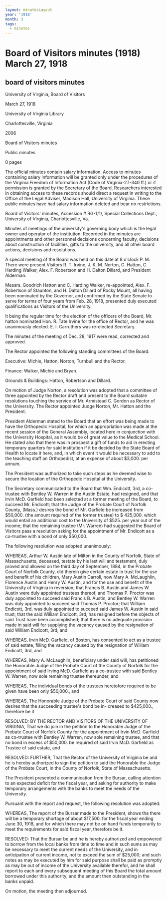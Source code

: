 ```yaml
---
layout: minutesLayout
year: '1918'
month: 3
tags:
  - minutes
---
```

Board of Visitors minutes (1918) March 27, 1918
===============================================

board of visitors minutes
-------------------------

University of Virginia, Board of Visitors

March 27, 1918

University of Virginia Library

Charlottesville, Virginia

2006

Board of Visitors minutes

Public minutes

0 pages

The official minutes contain salary information. Access to minutes containing salary information will be granted only under the procedures of the Virginia Freedom of Information Act (Code of Virginia-2.1-340 ff.) or if permission is granted by the Secretary of the Board. Researchers interested in obtaining access to these records should direct a request in writing to the Office of the Legal Adviser, Madison Hall, University of Virginia. These public minutes have had salary information deleted and bear no restrictions.

Board of Visitors' minutes, Accession # RG-1/1/, Special Collections Dept., University of Virginia, Charlottesville, Va.

Minutes of meetings of the university's governing body which is the legal owner and operator of the institution. Recorded in the minutes are appointments and other personnel decisions concerning faculty, decisions about construction of facilities, gifts to the university, and all other board actions, decisions and resolutions.

A special meeting of the Board was held on this date at 8 o'clock P. M. There were present Visitors R. T. Irvine, J. K. M. Norton, G. Hatton, C. Harding Walker, Alex. F. Robertson and H. Dalton Dillard, and President Alderman.

Messrs. Goodrich Hatton and C. Harding Walker, re-appointed, Alex. F. Robertson of Staunton, and H. Dalton Dillard of Rocky Mount, all having been nominated by the Governor, and confirmed by the State Senate to serve for terms of four years from Feb. 28, 1918, presented duly executed qualifications as Visitors of the University.

It being the regular time for the election of the officers of the Board, Mr. hatton nominated Hon. R. Tate Irvine for the office of Rector, and he was unanimously elected. E. I. Carruthers was re-elected Secretary.

The minutes of the meeting of Dec. 28, 1917 were read, corrected and approved.

The Rector appointed the following standing committees of the Board:

Executive: Michie, Hatton, Norton, Turnbull and the Rector.

Finance: Walker, Michie and Bryan.

Grounds & Buildings: Hatton, Robertson and Dillard.

On motion of Judge Norton, a resolution was adopted that a committee of three appointed by the Rector draft and present to the Board suitable resolutions touching the service of Mr. Armistead C. Gordon as Rector of the University. The Rector appointed Judge Norton, Mr. Hatton and the President.

President Alderman stated to the Board that an effort was being made to have the Orthopedic Hospital, for which an appropriation was made at the recent session of the General Assembly, located here in conjunction with the University Hospital, as it would be of great value to the Medical School. He stated also that there was in prospect a gift of funds to aid in erecting temporary quarters for said institution if it be decided by the State Board of Health to locate it here, and, in which event it would be necessary to add to the teaching staff an Orthopedist, at an expense of about $3,000. per annum.

The President was authorized to take such steps as he deemed wise to secure the location of the Orthopedic Hospital at the University.

The Secretary communicated to the Board that Wm. Endicott, 3rd, a co-trustee with Bentley W. Warren in the Austin Estate, had resigned, and that Irvin McD. Garfield had been selected at a former meeting of the Board, to succeed Mr. Endicott; that the Judge of the Probate Court of Norfolk County, (Mass.) desires the bond of Mr. Garfield be increased from $50,000. (the amount required of the former trustee) to $ 425,000. which would entail an additional cost to the University of $525. per year out of the income; that the remaining trustee (Mr. Warren) had suggested the Board of Visitors pass a resolution asking for the appointment of Mr. Endicott as a co-trustee with a bond of only $50,000.

The following resolution was adopted unanimously:

WHEREAS, Arthur W. Austin late of Milton in the County of Norfolk, State of Massachusetts, deceased, testate by his last will and testament, duly proved and allowed on the third day of September, 1884, in the Probate Court of Norfolk County, did therein give certain estate in trust for the use and benefit of his children, Mary Austin Carroll, now Mary A. McLaughlin, Florence Austin and Henry W. Austin, and for the use and benefit of the University of Virginia in reversion; that Francis B. Austin and James W. Austin were duly appointed trustees thereof, and Thomas P. Proctor was duly appointed to succeed said Francis B. Austin, and Bentley W. Warren was duly appointed to succeed said Thomas P. Proctor; that William Endicott, 3rd, was duly appointed to succeed said James W. Austin in said trust; that the said William Endicott, 3rd, has resigned before the objects of said Trust have been accomplished; that there is no adequate provision made in said will for supplying the vacancy caused by the resignation of said William Endicott, 3rd, and

WHEREAS, Irvin McD. Garfield, of Boston, has consented to act as a trustee of said estate, filling the vacancy caused by the resignation of William Endicott, 3rd, and

WHEREAS, Mary A. McLaughlin, beneficiary under said will, has petitioned the Honorable Judge of the Probate Court of the County of Norfolk for the appointment of said Irving McD. Garfield as a co-trustee with said Bentley W. Warren, now sole remaining trustee thereunder, and

WHEREAS, The individual bonds of the trustees heretofore required to be given have been only $50,000., and

WHEREAS, The Honorable Judge of the Probate Court of said County now desires that the succeeding trustee's bond be in- creased to $425,000., therefore be it

RESOLVED: BY THE RECTOR AND VISITORS OF THE UNIVERSITY OF VIRGINIA, That we do join in the petition to the Honorable Judge of the Probate Court of Norfolk County for the appointment of Irvin McD. Garfield as co-trustee with Bentley W. Warren, now sole remaining trustee, and that no bond in excess of $50,000. be required of said Irvin McD. Garfield as Trustee of said estate, and

RESOLVED: FURTHER, That the Rector of the University of Virginia be and he is hereby authorized to sign the petition to said the Honorable the Judge of the Probate Court, in the County of Norfolk, State of Massachusetts.

The President presented a communication from the Bursar, calling attention to an expected deficit for the fiscal year, and asking for authority to make temporary arrangements with the banks to meet the needs of the University.

Pursuant with the report and request, the following resolution was adopted:

WHEREAS, The report of the Bursar made to the President, shows tha there will be a temporary shortage of about $17,500. for the fiscal year ending June 30, 1918, and for which there may not be on hand funds temporarily to meet the requirements for said fiscal year, therefore be it.

RESOLVED: That the Bursar be and he is hereby authorized and empowered to borrow from the local banks from time to time and in such sums as may be necessary to meet the current needs of the University, and in anticipation of current income, not to exceed the sum of $25,000; and such notes as may be executed by him for said purpose shall be paid as promptly as may be out of income of the University available therefor, and he shall report to each and every subsequent meeting of this Board the total amount borrowed under this authority, and the amount then outstanding in the banks unpaid.

On motion, the meeting then adjourned.
